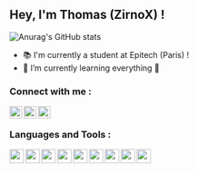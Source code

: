 ## Hey, I'm Thomas (ZirnoX) !

![Anurag's GitHub stats](https://github-readme-stats.vercel.app/api?username=Zirn0X&show_icons=true)

- 📚 I'm currently a student at Epitech (Paris) !
- 🌱 I’m currently learning everything 🤣

### Connect with me :

[<img align="left" alt="codeSTACKr | Twitter" width="22px" src="https://cdn.jsdelivr.net/npm/simple-icons@v3/icons/twitter.svg" />][twitter]
[<img align="left" alt="codeSTACKr | Instagram" width="22px" src="https://cdn.jsdelivr.net/npm/simple-icons@v3/icons/instagram.svg" />][instagram]
[<img align="left" alt="codeSTACKr | LinkedIn" width="22px" src="https://cdn.jsdelivr.net/npm/simple-icons@v3/icons/linkedin.svg" />][linkedin]

<br />

### Languages and Tools :

<img align="left" height="25" width="25" src="https://cdn.jsdelivr.net/npm/simple-icons@v5/icons/python.svg" />
<img align="left" height="25" width="25" src="https://cdn.jsdelivr.net/npm/simple-icons@v5/icons/java.svg" />
<img align="left" height="25" width="25" src="https://cdn.jsdelivr.net/npm/simple-icons@v5/icons/javascript.svg" />
<img align="left" height="25" width="25" src="https://cdn.jsdelivr.net/npm/simple-icons@v5/icons/html5.svg" />
<img align="left" height="25" width="25" src="https://cdn.jsdelivr.net/npm/simple-icons@v5/icons/css3.svg" />
<img align="left" height="25" width="25" src="https://cdn.jsdelivr.net/npm/simple-icons@v5/icons/mysql.svg" />
<img align="left" height="25" width="25" src="https://cdn.jsdelivr.net/npm/simple-icons@v5/icons/mongodb.svg" />
<img align="left" height="25" width="25" src="https://cdn.jsdelivr.net/npm/simple-icons@v5/icons/intellijidea.svg" />
<img align="left" height="25" width="25" src="https://cdn.jsdelivr.net/npm/simple-icons@v5/icons/visualstudio.svg" />





[twitter]: https://twitter.com/thomatrn
[youtube]: https://youtube.com/ZirnoX
[instagram]: https://instagram.com/thomatrn
[linkedin]: https://www.linkedin.com/in/thomas-tran-3b9133226/


